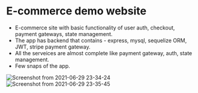 # E-commerce demo website

- E-commerce site with basic functionality of user auth, checkout, payment gateways, state management.
- The app has backend that contains - express, mysql, sequelize ORM, JWT, stripe payment gateway.
- All the serveices are almost complete like payment gateway, auth, state management.
- Few snaps of the app.

![Screenshot from 2021-06-29 23-34-24](https://user-images.githubusercontent.com/52878118/123846344-df20e800-d932-11eb-88a7-da0fa8e72eb7.png)
![Screenshot from 2021-06-29 23-35-45](https://user-images.githubusercontent.com/52878118/123846399-f2cc4e80-d932-11eb-9f0b-929936b01eaf.png)

